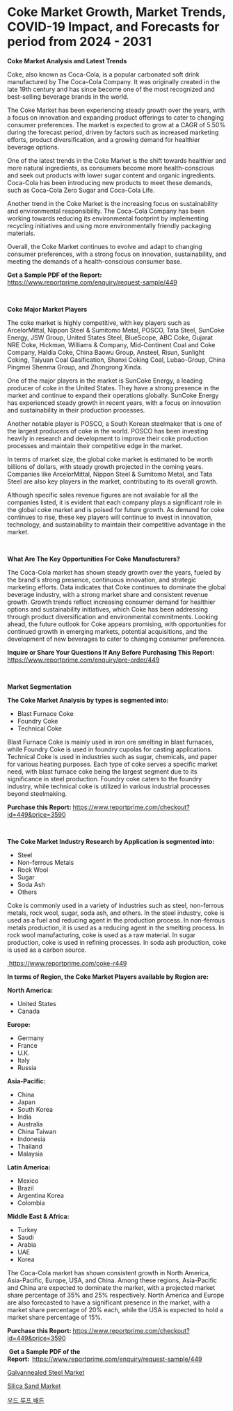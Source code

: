 <p><h1>Coke Market Growth, Market Trends, COVID-19 Impact, and Forecasts for period from 2024 - 2031</h1></p><p><strong>Coke Market Analysis and Latest Trends</strong></p>
<p><p>Coke, also known as Coca-Cola, is a popular carbonated soft drink manufactured by The Coca-Cola Company. It was originally created in the late 19th century and has since become one of the most recognized and best-selling beverage brands in the world.</p><p>The Coke Market has been experiencing steady growth over the years, with a focus on innovation and expanding product offerings to cater to changing consumer preferences. The market is expected to grow at a CAGR of 5.50% during the forecast period, driven by factors such as increased marketing efforts, product diversification, and a growing demand for healthier beverage options.</p><p>One of the latest trends in the Coke Market is the shift towards healthier and more natural ingredients, as consumers become more health-conscious and seek out products with lower sugar content and organic ingredients. Coca-Cola has been introducing new products to meet these demands, such as Coca-Cola Zero Sugar and Coca-Cola Life.</p><p>Another trend in the Coke Market is the increasing focus on sustainability and environmental responsibility. The Coca-Cola Company has been working towards reducing its environmental footprint by implementing recycling initiatives and using more environmentally friendly packaging materials.</p><p>Overall, the Coke Market continues to evolve and adapt to changing consumer preferences, with a strong focus on innovation, sustainability, and meeting the demands of a health-conscious consumer base.</p></p>
<p><strong>Get a Sample PDF of the Report:&nbsp;</strong> <a href="https://www.reportprime.com/enquiry/request-sample/449">https://www.reportprime.com/enquiry/request-sample/449</a></p>
<p>&nbsp;</p>
<p><strong>Coke Major Market Players</strong></p>
<p><p>The coke market is highly competitive, with key players such as ArcelorMittal, Nippon Steel & Sumitomo Metal, POSCO, Tata Steel, SunCoke Energy, JSW Group, United States Steel, BlueScope, ABC Coke, Gujarat NRE Coke, Hickman, Williams & Company, Mid-Continent Coal and Coke Company, Haldia Coke, China Baowu Group, Ansteel, Risun, Sunlight Coking, Taiyuan Coal Gasification, Shanxi Coking Coal, Lubao-Group, China Pingmei Shenma Group, and Zhongrong Xinda.</p><p>One of the major players in the market is SunCoke Energy, a leading producer of coke in the United States. They have a strong presence in the market and continue to expand their operations globally. SunCoke Energy has experienced steady growth in recent years, with a focus on innovation and sustainability in their production processes.</p><p>Another notable player is POSCO, a South Korean steelmaker that is one of the largest producers of coke in the world. POSCO has been investing heavily in research and development to improve their coke production processes and maintain their competitive edge in the market.</p><p>In terms of market size, the global coke market is estimated to be worth billions of dollars, with steady growth projected in the coming years. Companies like ArcelorMittal, Nippon Steel & Sumitomo Metal, and Tata Steel are also key players in the market, contributing to its overall growth.</p><p>Although specific sales revenue figures are not available for all the companies listed, it is evident that each company plays a significant role in the global coke market and is poised for future growth. As demand for coke continues to rise, these key players will continue to invest in innovation, technology, and sustainability to maintain their competitive advantage in the market.</p></p>
<p>&nbsp;</p>
<p><strong>What Are The Key Opportunities For Coke Manufacturers?</strong></p>
<p><p>The Coca-Cola market has shown steady growth over the years, fueled by the brand's strong presence, continuous innovation, and strategic marketing efforts. Data indicates that Coke continues to dominate the global beverage industry, with a strong market share and consistent revenue growth. Growth trends reflect increasing consumer demand for healthier options and sustainability initiatives, which Coke has been addressing through product diversification and environmental commitments. Looking ahead, the future outlook for Coke appears promising, with opportunities for continued growth in emerging markets, potential acquisitions, and the development of new beverages to cater to changing consumer preferences.</p></p>
<p><strong>Inquire or Share Your Questions If Any Before Purchasing This Report:</strong> <a href="https://www.reportprime.com/enquiry/pre-order/449">https://www.reportprime.com/enquiry/pre-order/449</a></p>
<p>&nbsp;</p>
<p><strong>Market Segmentation</strong></p>
<p><strong>The Coke Market Analysis by types is segmented into:</strong></p>
<p><ul><li>Blast Furnace Coke</li><li>Foundry Coke</li><li>Technical Coke</li></ul></p>
<p><p>Blast Furnace Coke is mainly used in iron ore smelting in blast furnaces, while Foundry Coke is used in foundry cupolas for casting applications. Technical Coke is used in industries such as sugar, chemicals, and paper for various heating purposes. Each type of coke serves a specific market need, with blast furnace coke being the largest segment due to its significance in steel production. Foundry coke caters to the foundry industry, while technical coke is utilized in various industrial processes beyond steelmaking.</p></p>
<p><strong>Purchase this Report:&nbsp;</strong><a href="https://www.reportprime.com/checkout?id=449&price=3590">https://www.reportprime.com/checkout?id=449&price=3590</a></p>
<p>&nbsp;</p>
<p><strong>The Coke Market Industry Research by Application is segmented into:</strong></p>
<p><ul><li>Steel</li><li>Non-ferrous Metals</li><li>Rock Wool</li><li>Sugar</li><li>Soda Ash</li><li>Others</li></ul></p>
<p><p>Coke is commonly used in a variety of industries such as steel, non-ferrous metals, rock wool, sugar, soda ash, and others. In the steel industry, coke is used as a fuel and reducing agent in the production process. In non-ferrous metals production, it is used as a reducing agent in the smelting process. In rock wool manufacturing, coke is used as a raw material. In sugar production, coke is used in refining processes. In soda ash production, coke is used as a carbon source.</p></p>
<p><a href="https://www.reportprime.com/coke-r449">&nbsp;https://www.reportprime.com/coke-r449</a></p>
<p><strong>In terms of Region, the Coke Market Players available by Region are:</strong></p>
<p>
    <p> <strong> North America: </strong>
        <ul>
            <li>United States</li>
            <li>Canada</li>
        </ul>
        </p> 
    <p> <strong> Europe: </strong>
        <ul>
            <li>Germany</li>
            <li>France</li>
            <li>U.K.</li>
            <li>Italy</li>
            <li>Russia</li>
        </ul>
        </p> 
    <p> <strong> Asia-Pacific: </strong>
        <ul>
            <li>China</li>
            <li>Japan</li>
            <li>South Korea</li>
            <li>India</li>
            <li>Australia</li>
            <li>China Taiwan</li>
            <li>Indonesia</li>
            <li>Thailand</li>
            <li>Malaysia</li>
        </ul>
        </p> 
    <p> <strong> Latin America: </strong>
        <ul>
            <li>Mexico</li>
            <li>Brazil</li>
            <li>Argentina Korea</li>
            <li>Colombia</li>
        </ul>
        </p> 
    <p> <strong> Middle East & Africa: </strong>
        <ul>
            <li>Turkey</li>
            <li>Saudi</li>
            <li>Arabia</li>
            <li>UAE</li>
            <li>Korea</li>
        </ul>
    </p>
    </p>
<p><p>The Coca-Cola market has shown consistent growth in North America, Asia-Pacific, Europe, USA, and China. Among these regions, Asia-Pacific and China are expected to dominate the market, with a projected market share percentage of 35% and 25% respectively. North America and Europe are also forecasted to have a significant presence in the market, with a market share percentage of 20% each, while the USA is expected to hold a market share percentage of 15%.</p></p>
<p><strong>Purchase this Report: </strong><a href="https://www.reportprime.com/checkout?id=449&price=3590">https://www.reportprime.com/checkout?id=449&price=3590</a></p>
<p>&nbsp;<strong>Get a Sample PDF of the Report:&nbsp;&nbsp;</strong><a href="https://www.reportprime.com/enquiry/request-sample/449">https://www.reportprime.com/enquiry/request-sample/449</a></p>
<p><strong></strong></p>
<p><p><a href="https://github.com/EbonyHane1955/Market-Research-Report-List-1/blob/main/galvannealed-steel-market.md">Galvannealed Steel Market</a></p><p><a href="https://github.com/NaomieConner2023/Market-Research-Report-List-1/blob/main/silica-sand-market.md">Silica Sand Market</a></p><p><a href="https://github.com/CarmellaLang1/Market-Research-Report-List-1/blob/main/583382867555.md">우드 루프 배튼</a></p></p>